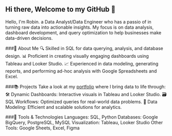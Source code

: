 ## Hi there, Welcome to my GitHub 👋

Hello, I'm Robin. a Data Analyst/Data Engineer who has a passio of in turning raw data into actionable insights. My focus is on data analysis, dashboard development, and query optimization to help businesses make data-driven decisions.

###🌟 About Me
🔍 Skilled in SQL for data querying, analysis, and database design.
📊 Proficient in creating visually engaging dashboards using Tableau and Looker Studio.
📈 Experienced in data modeling, generating reports, and performing ad-hoc analysis with Google Spreadsheets and Excel.

###📚 Projects
Take a look at my [portfolio](https://github.com/robmar270/Portfolio_Robin.Martin) where I bring data to life through:
🛠️ Dynamic Dashboards: Interactive visuals in Tableau and Looker Studio.
🗃️ SQL Workflows: Optimized queries for real-world data problems.
🧠 Data Modeling: Efficient and scalable solutions for analytics.

###🔧 Tools & Technologies
Languages: SQL, Python
Databases: Google BigQuery, PostgreSQL, MySQL
Visualization: Tableau, Looker Studio
Other Tools: Google Sheets, Excel, Figma

<!--
**robmar270/robmar270** is a ✨ _special_ ✨ repository because its `README.md` (this file) appears on your GitHub profile.

Here are some ideas to get you started:

- 🔭 I’m currently working on ...
- 🌱 I’m currently learning ...
- 👯 I’m looking to collaborate on ...
- 🤔 I’m looking for help with ...
- 💬 Ask me about ...
- 📫 How to reach me: ...
- 😄 Pronouns: ...
- ⚡ Fun fact: ...
-->
